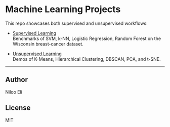 # Machine Learning Projects

This repo showcases both supervised and unsupervised workflows:

- [Supervised Learning](Supervised_Learning_algorithms/README.md)  
  Benchmarks of SVM, k-NN, Logistic Regression, Random Forest on the
  Wisconsin breast-cancer dataset.

- [Unsupervised Learning](Unsupervised_Learning_algorithms/README.md)  
  Demos of K-Means, Hierarchical Clustering, DBSCAN, PCA, and t-SNE.

---

## Author  
Niloo Eli

## License  
MIT
